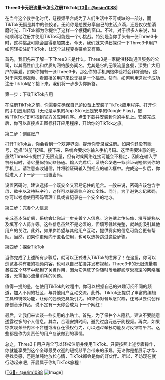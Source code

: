 **Three3卡无限流量卡怎么注册TikTok[[TG💪+ @esim1088](https://t.me/s/esim1088)]**

在当今这个数字化时代，短视频平台成为了人们生活中不可或缺的一部分，而TikTok无疑是其中的佼佼者。无论你是想要分享自己的生活点滴，还是仅仅想消磨时光，TikTok都为你提供了这样一个便捷的窗口。不过，对于很多人来说，如何顺利地注册并使用TikTok可能是一个小挑战。特别是当你手头有一张Three3卡时，这种挑战可能会显得更加突出。今天，我们就来详细探讨一下Three3卡用户如何轻松注册TikTok，让这个过程变得简单又有趣。

首先，我们先来了解一下Three3卡是什么。Three3是一家提供移动通信服务的公司，以其高性价比和优质的网络服务闻名。尤其是它的无限流量套餐，深受广大用户的喜爱。如果你拥有一张Three3卡，那么你的手机网络体验将会非常流畅，这对于喜欢刷视频、看直播的用户来说无疑是一个福音。然而，如何利用这张卡成功注册TikTok呢？接下来，我们将一步步为你解答。

第一步：下载TikTok应用

在注册TikTok之前，你需要先确保自己的设备上安装了TikTok应用程序。打开你的手机应用商店（无论是苹果的App Store还是安卓的Google Play），搜索“TikTok”即可找到官方的应用程序。点击下载并安装到你的手机上。安装完成后，你可以直接点击图标打开应用程序，开始你的TikTok之旅。

第二步：创建账户

打开TikTok后，你会看到一个欢迎界面，提示你登录或注册。如果你还没有账号，选择“注册”按钮。接下来，系统会要求你输入手机号码。这里需要注意的是，虽然Three3卡提供了无限流量，但有时候网络连接可能会不稳定，因此在输入手机号码时，请尽量保持网络畅通。输入完成后，系统会发送一条验证码短信到你的手机上。请注意查收短信，并将验证码输入到相应的输入框中。完成这一步后，你就进入了下一步——设置密码。

设置密码时，建议选择一个既安全又容易记住的组合。一般来说，密码应该包含字母、数字以及特殊字符，这样可以提高账户的安全性。同时，为了避免忘记密码，你可以考虑使用密码管理工具或者记录在一个安全的地方。

第三步：完善个人信息

完成基本注册后，系统会让你进一步完善个人信息。这包括上传头像、填写昵称以及填写个人简介等。这些信息虽然不是必须的，但填写得越完整，就越能吸引其他用户的关注。此外，如果你希望与其他用户互动，提供真实的信息可能会更有帮助。当然，如果你更倾向于匿名使用，也可以选择跳过这些步骤。

第四步：探索TikTok

当你完成了上述所有步骤后，就可以正式进入TikTok的世界了！在这里，你可以浏览各种有趣的视频内容，也可以自己拍摄并发布视频。Three3卡的无限流量套餐在这个环节中起到了关键作用，因为它保证了你随时随地都能享受高速的网络连接，无需担心流量消耗的问题。

值得一提的是，在使用TikTok的过程中，你可以根据自己的兴趣订阅不同的频道，加入不同的社区，与其他用户互动交流。此外，TikTok还提供了丰富的编辑工具和特效功能，让你的视频更具吸引力。如果你对音乐感兴趣，还可以尝试创作原创音乐作品，说不定有一天你会成为下一个网红！

最后，让我们来谈谈一些实用的小贴士。首先，为了保护个人隐私，建议不要随意透露过多的个人信息。其次，合理安排时间，避免过度沉迷于刷视频。再次，如果你发现某些内容不合适或者存在侵权行为，可以通过举报功能及时反馈给平台。这些都是作为负责任的用户应该做到的事情。

总之，Three3卡用户完全可以轻松注册并使用TikTok。只要按照上述步骤操作，你就能享受到这个全球最受欢迎的短视频平台带来的乐趣。无论你是想展示才华、寻找灵感，还是单纯地放松心情，TikTok都会是你的好伙伴。所以，不妨现在就行动起来吧，开启属于你的TikTok旅程！

[[TG💪+ @esim1088](https://t.me/s/esim1088) ![Image](https://i.postimg.cc/4NQfJmqS/Snipaste-2025-05-13-00-14-12.png)]